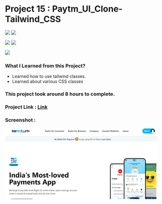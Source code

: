 # Project 15 : Paytm_UI_Clone-Tailwind_CSS

![](https://img.shields.io/badge/iNeuron-LCO-red)
![](https://img.shields.io/badge/Hitesh--Choudhary-Full--stack--js--bootcamp-yellow)

![](https://img.shields.io/badge/HTML-CSS-orange)
![](https://img.shields.io/badge/LIVE--CLASS-PROJECT16-blueviolet)

![](https://img.shields.io/badge/Hrishikesh--Kumbhar-Software--Engineer-blue)

### What I Learned from this Project?

- Learned how to use tailwind classes. 
- Learned about various CSS classes

### This project took around 8 hours to complete.

### Project Link : [Link]()

### Screenshot :

![](./screenshots/PROJ_16_1.png)